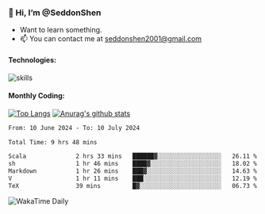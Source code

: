 ### 👋 Hi, I’m @SeddonShen
- Want to learn something.
- 📫 You can contact me at seddonshen2001@gmail.com

#### Technologies:

![skills](https://skillicons.dev/icons?i=scala,js,html,css,bootstrap,jquery,c,cpp,cloudflare,django,docker,flask,git,github,githubactions,linux,latex,mysql,nodejs,ps,php,pr,py,raspberrypi,redis,unreal,v,vscode,vue,bash)

#### Monthly Coding:
[![Top Langs](https://github-readme-stats.vercel.app/api/top-langs?username=seddonshen&show_icons=true&locale=en&layout=compact&hide=html&langs_count=8)](https://github.com/SeddonShen/)
[![Anurag's github stats](https://github-readme-stats.vercel.app/api?username=SeddonShen&count_private=true&show_icons=true)](https://github.com/anuraghazra/github-readme-stats)
<!--START_SECTION:waka-->

```txt
From: 10 June 2024 - To: 10 July 2024

Total Time: 9 hrs 48 mins

Scala              2 hrs 33 mins   ██████▓░░░░░░░░░░░░░░░░░░   26.11 %
sh                 1 hr 46 mins    ████▓░░░░░░░░░░░░░░░░░░░░   18.02 %
Markdown           1 hr 26 mins    ███▓░░░░░░░░░░░░░░░░░░░░░   14.63 %
V                  1 hr 11 mins    ███░░░░░░░░░░░░░░░░░░░░░░   12.19 %
TeX                39 mins         █▓░░░░░░░░░░░░░░░░░░░░░░░   06.73 %
```

<!--END_SECTION:waka-->

![WakaTime Daily](https://wakatime.com/share/@seddon2001/61a7e342-5f12-4fea-bf92-1fac161e97d6.svg)
<!---
SeddonShen/SeddonShen is a ✨ special ✨ repository because its `README.md` (this file) appears on your GitHub profile.
You can click the Preview link to take a look at your changes.
--->
